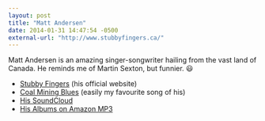 ```yaml
---
layout: post
title: "Matt Andersen"
date: 2014-01-31 14:47:54 -0500
external-url: "http://www.stubbyfingers.ca/"
---
```


Matt Andersen is an amazing singer-songwriter hailing from the vast land of
Canada. He reminds me of Martin Sexton, but funnier. :smiley:

- [Stubby Fingers](http://www.stubbyfingers.ca/) (his official website)
- [Coal Mining Blues](http://www.youtube.com/watch?v=fYqeOU5WQsk&list=RDjLsye_LJ_Ks) (easily my favourite song of his)
- [His SoundCloud](https://soundcloud.com/stubbyfingers)
- [His Albums on Amazon MP3](https://www.amazon.com/s/?ie=UTF8&field-artist=Matt+Andersen&search-alias=music)
